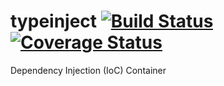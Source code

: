 # typeinject [![Build Status](https://travis-ci.org/guitarino/typeinject.svg?branch=master)](https://travis-ci.org/guitarino/typeinject) [![Coverage Status](https://coveralls.io/repos/github/guitarino/typeinject/badge.svg?branch=master)](https://coveralls.io/github/guitarino/typeinject?branch=master)
Dependency Injection (IoC) Container
